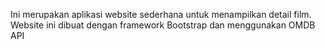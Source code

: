 Ini merupakan aplikasi website sederhana untuk menampilkan detail film. Website ini dibuat dengan framework Bootstrap dan menggunakan OMDB API 
